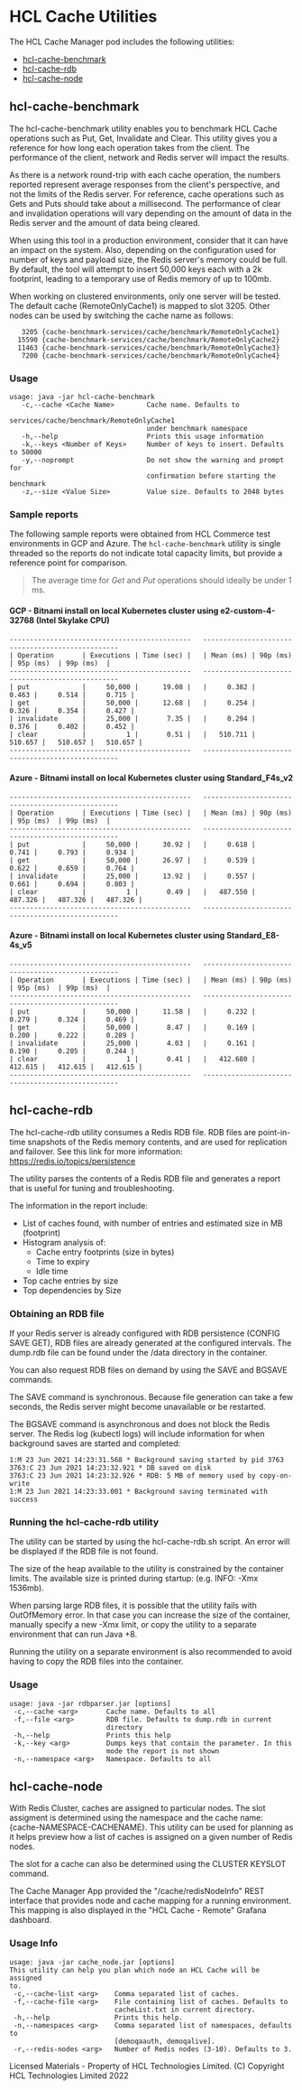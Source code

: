 # HCL Cache Utilities

The HCL Cache Manager pod includes the following utilities:

- [hcl-cache-benchmark](#hcl-cache-benchmark)
- [hcl-cache-rdb](#hcl-cache-rdb)
- [hcl-cache-node](#hcl-cache-node)

## hcl-cache-benchmark

The hcl-cache-benchmark utility enables you to benchmark HCL Cache operations such as Put, Get, Invalidate and Clear. This utility gives you a reference for how long each operation takes from the client. The performance of the client, network and Redis server will impact the results.

As there is a network round-trip with each cache operation, the numbers reported represent average responses from the client's perspective, and not the limits
of the Redis server. For reference, cache operations such as Gets and Puts should take about a millisecond. The performance of clear and invalidation operations
will vary depending on the amount of data in the Redis server and the amount of data being cleared.

When using this tool in a production environment, consider that it can have an impact on the system. Also, depending on the configuration used for number of keys and payload size, the Redis server's memory could be full. By default, the tool will attempt to insert 50,000 keys each with a 2k footprint, leading to a temporary use of Redis memory of up to 100mb.

When working on clustered environments, only one server will be tested. The default cache (RemoteOnlyCache1) is mapped to slot 3205. Other nodes can be used by switching the cache name as follows:

```
   3205 {cache-benchmark-services/cache/benchmark/RemoteOnlyCache1}
  15590 {cache-benchmark-services/cache/benchmark/RemoteOnlyCache2}
  11463 {cache-benchmark-services/cache/benchmark/RemoteOnlyCache3}
   7200 {cache-benchmark-services/cache/benchmark/RemoteOnlyCache4}
```

### Usage

```
usage: java -jar hcl-cache-benchmark
   -c,--cache <Cache Name>        Cache name. Defaults to
                                  services/cache/benchmark/RemoteOnlyCache1
                                  under benchmark namespace
   -h,--help                      Prints this usage information
   -k,--keys <Number of Keys>     Number of keys to insert. Defaults to 50000
   -y,--noprompt                  Do not show the warning and prompt for
                                  confirmation before starting the benchmark
   -z,--size <Value Size>         Value size. Defaults to 2048 bytes
```

### Sample reports

The following sample reports were obtained from HCL Commerce test environments in GCP and Azure. The `hcl-cache-benchmark` utility is single threaded
so the reports do not indicate total capacity limits, but provide a reference point for comparison.

> The average time for *Get* and *Put* operations should ideally be under 1 ms.

#### GCP - Bitnami install on local Kubernetes cluster using e2-custom-4-32768 (Intel Skylake CPU)

```
---------------------------------------------   -------------------------------------------------
| Operation       | Executions | Time (sec) |   | Mean (ms) | 90p (ms)  | 95p (ms)  | 99p (ms)  |
---------------------------------------------   -------------------------------------------------
| put             |     50,000 |      19.08 |   |     0.382 |     0.463 |     0.514 |     0.715 |
| get             |     50,000 |      12.68 |   |     0.254 |     0.326 |     0.354 |     0.427 |
| invalidate      |     25,000 |       7.35 |   |     0.294 |     0.376 |     0.402 |     0.452 |
| clear           |          1 |       0.51 |   |   510.711 |   510.657 |   510.657 |   510.657 |
---------------------------------------------   -------------------------------------------------
```

#### Azure - Bitnami install on local Kubernetes cluster using Standard_F4s_v2 

```
---------------------------------------------   -------------------------------------------------
| Operation       | Executions | Time (sec) |   | Mean (ms) | 90p (ms)  | 95p (ms)  | 99p (ms)  |
---------------------------------------------   -------------------------------------------------
| put             |     50,000 |      30.92 |   |     0.618 |     0.741 |     0.793 |     0.934 |
| get             |     50,000 |      26.97 |   |     0.539 |     0.622 |     0.659 |     0.764 |
| invalidate      |     25,000 |      13.92 |   |     0.557 |     0.661 |     0.694 |     0.803 |
| clear           |          1 |       0.49 |   |   487.550 |   487.326 |   487.326 |   487.326 |
---------------------------------------------   -------------------------------------------------
```

#### Azure - Bitnami install on local Kubernetes cluster using Standard_E8-4s_v5

```
---------------------------------------------   -------------------------------------------------
| Operation       | Executions | Time (sec) |   | Mean (ms) | 90p (ms)  | 95p (ms)  | 99p (ms)  |
---------------------------------------------   -------------------------------------------------
| put             |     50,000 |      11.58 |   |     0.232 |     0.279 |     0.324 |     0.469 |
| get             |     50,000 |       8.47 |   |     0.169 |     0.200 |     0.222 |     0.289 |
| invalidate      |     25,000 |       4.03 |   |     0.161 |     0.190 |     0.205 |     0.244 |
| clear           |          1 |       0.41 |   |   412.680 |   412.615 |   412.615 |   412.615 |
---------------------------------------------   -------------------------------------------------
```

## hcl-cache-rdb

The hcl-cache-rdb utility consumes a Redis RDB file. RDB files are point-in-time
snapshots of the Redis memory contents, and are used for replication and failover.
See this link for more information: https://redis.io/topics/persistence

The utility parses the contents of a Redis RDB file and generates a report that
is useful for tuning and troubleshooting.

The information in the report include:
- List of caches found, with number of entries and estimated size in MB (footprint)
- Histogram analysis of:
  * Cache entry footprints (size in bytes)
  * Time to expiry
  * Idle time
- Top cache entries by size
- Top dependencies by Size

### Obtaining an RDB file

If your Redis server is already configured with RDB persistence (CONFIG SAVE GET),
RDB files are already generated at the configured intervals. The dump.rdb file can
be found under the /data directory in the container.

You can also request RDB files on demand by using the SAVE and BGSAVE commands.

The SAVE command is synchronous. Because file generation can take a few seconds, the Redis server
might become unavailable or be restarted.

The BGSAVE command is asynchronous and does not
block the Redis server. The Redis log (kubectl logs) will include information for when
background saves are started and completed:

```
1:M 23 Jun 2021 14:23:31.568 * Background saving started by pid 3763
3763:C 23 Jun 2021 14:23:32.921 * DB saved on disk
3763:C 23 Jun 2021 14:23:32.926 * RDB: 5 MB of memory used by copy-on-write
1:M 23 Jun 2021 14:23:33.001 * Background saving terminated with success
```

### Running the hcl-cache-rdb utility

The utility can be started by using the hcl-cache-rdb.sh script. An error will be displayed if the RDB file is not found.

The size of the heap available to the utility is constrained by the container limits. The available size is printed during startup: (e.g. INFO: -Xmx 1536mb).

When parsing large RDB files, it is possible that the utility fails with OutOfMemory error. In that case you can increase the size of the container, manually specify a new -Xmx limit, or copy the utility to a separate environment that can run Java +8.

Running the utility on a separate environment is also recommended to avoid having to copy the RDB files into the container.

### Usage
```
usage: java -jar rdbparser.jar [options]
 -c,--cache <arg>       Cache name. Defaults to all
 -f,--file <arg>        RDB file. Defaults to dump.rdb in current
                        directory
 -h,--help              Prints this help
 -k,--key <arg>         Dumps keys that contain the parameter. In this
                        mode the report is not shown
 -n,--namespace <arg>   Namespace. Defaults to all
```

## hcl-cache-node

With Redis Cluster, caches are assigned to particular nodes. The slot assigment is determined using the namespace and the cache name: {cache-NAMESPACE-CACHENAME}.
This utility can be used for planning as it helps preview how a list of caches is assigned on a given number of Redis nodes.

The slot for a cache can also be determined using the CLUSTER KEYSLOT command.

The Cache Manager App provided the "/cache/redisNodeInfo" REST interface that provides node and cache mapping for a running environment. This mapping is also displayed in the "HCL Cache - Remote" Grafana dashboard.

### Usage Info
``` 
usage: java -jar cache_node.jar [options]
This utility can help you plan which node an HCL Cache will be assigned
to.
 -c,--cache-list <arg>    Comma separated list of caches.
 -f,--cache-file <arg>    File containing list of caches. Defaults to
                          cacheList.txt in current directory.
 -h,--help                Prints this help.
 -n,--namespaces <arg>    Comma separated list of namespaces, defaults to
                          [demoqaauth, demoqalive].
 -r,--redis-nodes <arg>   Number of Redis nodes (3-10). Defaults to 3.
```

Licensed Materials - Property of HCL Technologies Limited.
(C) Copyright HCL Technologies Limited 2022

